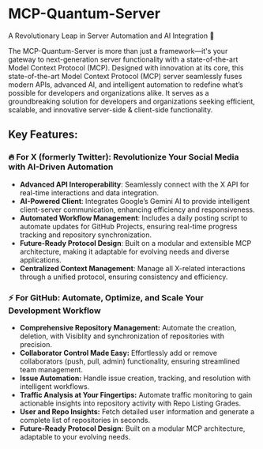 # MCP-Quantum-Server

A Revolutionary Leap in Server Automation and AI Integration 🌌

The MCP-Quantum-Server is more than just a framework—it's your gateway to next-generation server functionality with a state-of-the-art Model Context Protocol (MCP). Designed with innovation at its core, this state-of-the-art Model Context Protocol (MCP) server seamlessly fuses modern APIs, advanced AI, and intelligent automation to redefine what’s possible for developers and organizations alike. It serves as a groundbreaking solution for developers and organizations seeking efficient, scalable, and innovative server-side & client-side functionality.

## Key Features:
### 🔥 For X (formerly Twitter): Revolutionize Your Social Media with AI-Driven Automation
- **Advanced API Interoperability**: Seamlessly connect with the X API for real-time interactions and data integration.
- **AI-Powered Client**: Integrates Google’s Gemini AI to provide intelligent client-server communication, enhancing efficiency and responsiveness.
- **Automated Workflow Management**: Includes a daily posting script to automate updates for GitHub Projects, ensuring real-time progress tracking and repository synchronization.
- **Future-Ready Protocol Design**: Built on a modular and extensible MCP architecture, making it adaptable for evolving needs and diverse applications.
- **Centralized Context Management**: Manage all X-related interactions through a unified protocol, ensuring consistency and efficiency.

### ⚡ For GitHub: Automate, Optimize, and Scale Your Development Workflow
- **Comprehensive Repository Management:** Automate the creation, deletion, with Visiblity and synchronization of repositories with precision.
- **Collaborator Control Made Easy:** Effortlessly add or remove collaborators (push, pull, admin) functionality, ensuring streamlined team management.
- **Issue Automation:** Handle issue creation, tracking, and resolution with intelligent workflows.
- **Traffic Analysis at Your Fingertips:** Automate traffic monitoring to gain actionable insights into repository activity with Repo Listing Grades.
- **User and Repo Insights:** Fetch detailed user information and generate a complete list of repositories in seconds.
- **Future-Ready Protocol Design:** Built on a modular MCP architecture, adaptable to your evolving needs.
